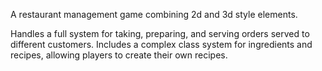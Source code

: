 A restaurant management game combining 2d and 3d style elements.

Handles a full system for taking, preparing, and serving orders served to different customers.
Includes a complex class system for ingredients and recipes, allowing players to create their own recipes.
